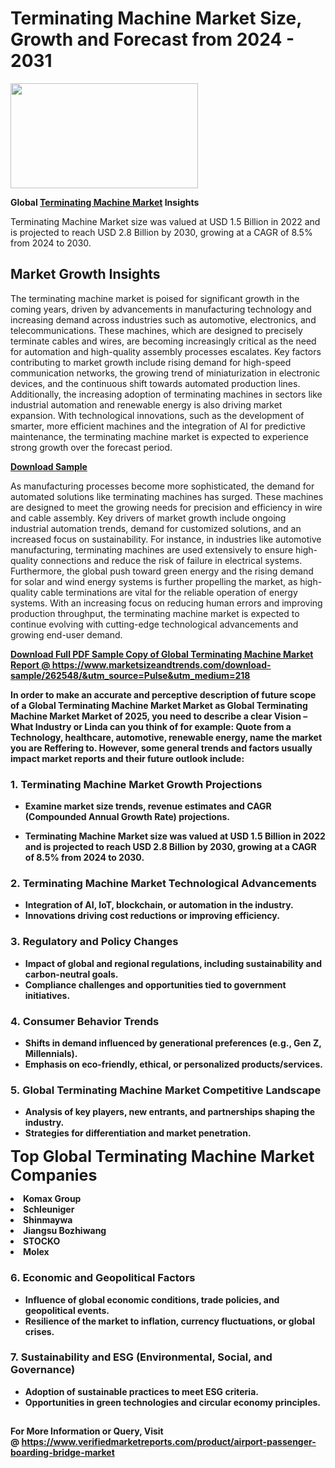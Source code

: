 <H1>Terminating Machine Market Size, Growth and Forecast from 2024 - 2031</H1><img class="aligncenter size-medium wp-image-584254" src="https://thirdeyenews.in/wp-content/uploads/2024/09/Global-Market-Research-300x168.jpeg" alt="" width="300" height="168" /><p><strong>Global&nbsp;<a href="https://www.marketsizeandtrends.com/download-sample/262548/&amp;utm_source=Pulse&amp;utm_medium=218">Terminating Machine Market</a> Insights</strong></p><p>Terminating Machine Market size was valued at USD 1.5 Billion in 2022 and is projected to reach USD 2.8 Billion by 2030, growing at a CAGR of 8.5% from 2024 to 2030.</p><p><h2>Market Growth Insights</h2> <p>The terminating machine market is poised for significant growth in the coming years, driven by advancements in manufacturing technology and increasing demand across industries such as automotive, electronics, and telecommunications. These machines, which are designed to precisely terminate cables and wires, are becoming increasingly critical as the need for automation and high-quality assembly processes escalates. Key factors contributing to market growth include rising demand for high-speed communication networks, the growing trend of miniaturization in electronic devices, and the continuous shift towards automated production lines. Additionally, the increasing adoption of terminating machines in sectors like industrial automation and renewable energy is also driving market expansion. With technological innovations, such as the development of smarter, more efficient machines and the integration of AI for predictive maintenance, the terminating machine market is expected to experience strong growth over the forecast period.</p> <p><strong><a href="#">Download Sample</a></strong></p> <p>As manufacturing processes become more sophisticated, the demand for automated solutions like terminating machines has surged. These machines are designed to meet the growing needs for precision and efficiency in wire and cable assembly. Key drivers of market growth include ongoing industrial automation trends, demand for customized solutions, and an increased focus on sustainability. For instance, in industries like automotive manufacturing, terminating machines are used extensively to ensure high-quality connections and reduce the risk of failure in electrical systems. Furthermore, the global push toward green energy and the rising demand for solar and wind energy systems is further propelling the market, as high-quality cable terminations are vital for the reliable operation of energy systems. With an increasing focus on reducing human errors and improving production throughput, the terminating machine market is expected to continue evolving with cutting-edge technological advancements and growing end-user demand.</p> <p><strong><a href="#"></p><p><span class=""><strong>Download Full PDF Sample Copy of Global Terminating Machine Market Report</strong> @ <a href="https://www.marketsizeandtrends.com/download-sample/262548/&amp;utm_source=Pulse&amp;utm_medium=218" target="_blank">https://www.marketsizeandtrends.com/download-sample/262548/&amp;utm_source=Pulse&amp;utm_medium=218</a></span></p><p>In order to make an accurate and perceptive description of future scope of a Global&nbsp;Terminating Machine Market Market as Global&nbsp;Terminating Machine Market Market of 2025, you need to describe a clear Vision &ndash; What Industry or Linda can you think of for example: Quote from a Technology, healthcare, automotive, renewable energy, name the market you are Reffering to. However, some general trends and factors usually impact market reports and their future outlook include:</p><h3>1.&nbsp;<strong>Terminating Machine Market Growth Projections</strong></h3><ul><li>Examine market size trends, revenue estimates and CAGR (Compounded Annual Growth Rate) projections.</li><li><p>Terminating Machine Market size was valued at USD 1.5 Billion in 2022 and is projected to reach USD 2.8 Billion by 2030, growing at a CAGR of 8.5% from 2024 to 2030.</p></li></ul><h3>2.&nbsp;<strong>Terminating Machine Market Technological Advancements</strong></h3><ul><li>Integration of AI, IoT, blockchain, or automation in the industry.</li><li>Innovations driving cost reductions or improving efficiency.</li></ul><h3>3.&nbsp;<strong>Regulatory and Policy Changes</strong></h3><ul><li>Impact of global and regional regulations, including sustainability and carbon-neutral goals.</li><li>Compliance challenges and opportunities tied to government initiatives.</li></ul><h3>4.&nbsp;<strong>Consumer Behavior Trends</strong></h3><ul><li>Shifts in demand influenced by generational preferences (e.g., Gen Z, Millennials).</li><li>Emphasis on eco-friendly, ethical, or personalized products/services.</li></ul><h3>5.&nbsp;<strong>Global Terminating Machine Market Competitive Landscape</strong></h3><ul><li>Analysis of key players, new entrants, and partnerships shaping the industry.</li><li>Strategies for differentiation and market penetration.</li></ul><p data-pm-slice="1 1 []"><span style="color: inherit; font-family: inherit; font-size: 25px;">Top Global Terminating Machine Market Companies</span></p><div class="" data-test-id=""><p><li>Komax Group</li><li> Schleuniger</li><li> Shinmaywa</li><li> Jiangsu Bozhiwang</li><li> STOCKO</li><li> Molex</li></p></div><h3>6.&nbsp;<strong>Economic and Geopolitical Factors</strong></h3><ul><li>Influence of global economic conditions, trade policies, and geopolitical events.</li><li>Resilience of the market to inflation, currency fluctuations, or global crises.</li></ul><h3>7.&nbsp;<strong>Sustainability and ESG (Environmental, Social, and Governance)</strong></h3><ul><li>Adoption of sustainable practices to meet ESG criteria.</li><li>Opportunities in green technologies and circular economy principles.</li></ul><h2><strong style="font-size: 14px;">For More Information or Query, Visit @&nbsp;</strong><a style="background-color: #ffffff; font-size: 14px;" href="https://www.marketsizeandtrends.com/report/terminating-machine-market/" target="_blank">https://www.verifiedmarketreports.com/product/airport-passenger-boarding-bridge-market</a></h2>
